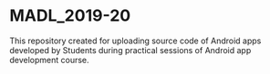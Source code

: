 # MADL_2019-20
This repository created for uploading source code of Android apps developed by Students during practical sessions of Android app development course.
